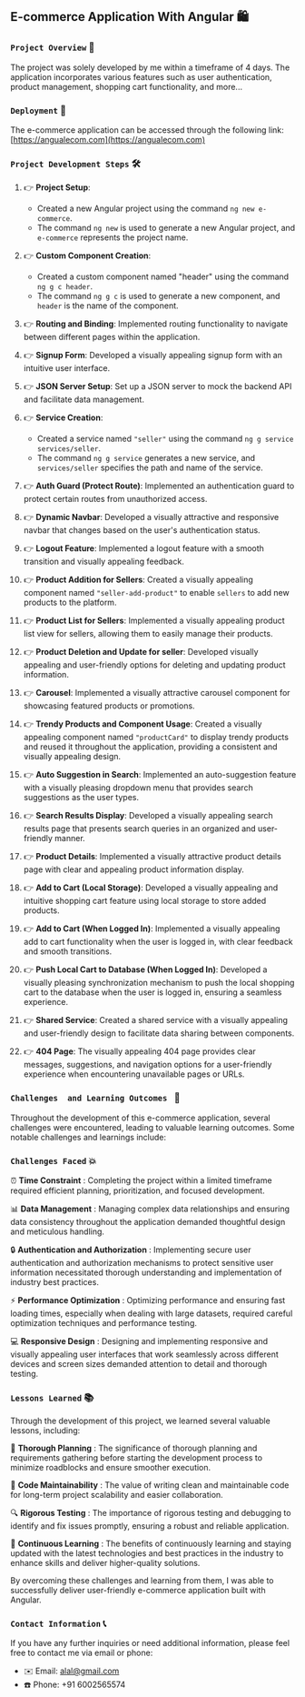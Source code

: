 ## E-commerce Application With Angular 🛍️

### **`Project Overview`** 📝
The project was solely developed by me within a timeframe of 4 days. The application incorporates various features such as user authentication, product management, shopping cart functionality, and more...

### **`Deployment`** 🚀 
The e-commerce application can be accessed through the following link: [https://angualecom.com](https://angualecom.com)

### **`Project Development Steps`** 🛠️
1. 👉 **Project Setup**: 
   - Created a new Angular project using the command `ng new e-commerce`.
   - The command `ng new` is used to generate a new Angular project, and `e-commerce` represents the project name.

2. 👉 **Custom Component Creation**: 
   - Created a custom component named "header" using the command `ng g c header`.
   - The command `ng g c` is used to generate a new component, and `header` is the name of the component.

3. 👉 **Routing and Binding**: Implemented routing functionality to navigate between different pages within the application.

4. 👉 **Signup Form**: Developed a visually appealing signup form with an intuitive user interface.

5. 👉 **JSON Server Setup**: Set up a JSON server to mock the backend API and facilitate data management.

6. 👉 **Service Creation**: 
   - Created a service named `"seller"` using the command `ng g service services/seller`.
   - The command `ng g service` generates a new service, and `services/seller` specifies the path and name of the service.

7. 👉 **Auth Guard (Protect Route)**: Implemented an authentication guard to protect certain routes from unauthorized access.

8. 👉 **Dynamic Navbar**: Developed a visually attractive and responsive navbar that changes based on the user's authentication status.

9. 👉 **Logout Feature**: Implemented a logout feature with a smooth transition and visually appealing feedback.

10. 👉 **Product Addition for Sellers**: Created a visually appealing component named `"seller-add-product"` to enable `sellers` to add new products to the platform.

11. 👉 **Product List for Sellers**: Implemented a visually appealing product list view for sellers, allowing them to easily manage their products.

12. 👉 **Product Deletion and Update for seller**: Developed visually appealing and user-friendly options for deleting and updating product information.

13. 👉 **Carousel**: Implemented a visually attractive carousel component for showcasing featured products or promotions.

14. 👉 **Trendy Products and Component Usage**: Created a visually appealing component named `"productCard"` to display trendy products and reused it throughout the application, providing a consistent and visually appealing design.

15. 👉 **Auto Suggestion in Search**: Implemented an auto-suggestion feature with a visually pleasing dropdown menu that provides search suggestions as the user types.

16. 👉 **Search Results Display**: Developed a visually appealing search results page that presents search queries in an organized and user-friendly manner.

17. 👉 **Product Details**: Implemented a visually attractive product details page with clear and appealing product information display.

18. 👉 **Add to Cart (Local Storage)**: Developed a visually appealing and intuitive shopping cart feature using local storage to store added products.

19. 👉 **Add to Cart (When Logged In)**: Implemented a visually appealing add to cart functionality when the user is logged in, with clear feedback and smooth transitions.

20. 👉 **Push Local Cart to Database (When Logged In)**: Developed a visually pleasing synchronization mechanism to push the local shopping cart to the database when the user is logged in, ensuring a seamless experience.

21. 👉 **Shared Service**: Created a shared service with a visually appealing and user-friendly design to facilitate data sharing between components.

22. 👉 **404 Page**: The visually appealing 404 page provides clear messages, suggestions, and navigation options for a user-friendly experience when encountering unavailable pages or URLs.

### `Challenges  and Learning Outcomes ` 📝

Throughout the development of this e-commerce application, several challenges were encountered, leading to valuable learning outcomes. Some notable challenges and learnings include:


### `Challenges Faced` 💥

⏰ **Time Constraint** : Completing the project within a limited timeframe required efficient planning, prioritization, and focused development.

📊 **Data Management** : Managing complex data relationships and ensuring data consistency throughout the application demanded thoughtful design and meticulous handling.

🔒 **Authentication and Authorization** : Implementing secure user authentication and authorization mechanisms to protect sensitive user information necessitated thorough understanding and implementation of industry best practices.

⚡ **Performance Optimization** : Optimizing performance and ensuring fast loading times, especially when dealing with large datasets, required careful optimization techniques and performance testing.

💻 **Responsive Design** : Designing and implementing responsive and visually appealing user interfaces that work seamlessly across different devices and screen sizes demanded attention to detail and thorough testing.

### `Lessons Learned` 📚

Through the development of this project, we learned several valuable lessons, including:

📝 **Thorough Planning** : The significance of thorough planning and requirements gathering before starting the development process to minimize roadblocks and ensure smoother execution.

🧹 **Code Maintainability** : The value of writing clean and maintainable code for long-term project scalability and easier collaboration.

🔍 **Rigorous Testing** : The importance of rigorous testing and debugging to identify and fix issues promptly, ensuring a robust and reliable application.

📖 **Continuous Learning** : The benefits of continuously learning and staying updated with the latest technologies and best practices in the industry to enhance skills and deliver higher-quality solutions.

By overcoming these challenges and learning from them, I was able to successfully deliver  user-friendly e-commerce application built with Angular.

### `Contact Information` 📞

If you have any further inquiries or need additional information, please feel free to contact me via email or phone:

- ✉️ Email: alal@gmail.com
- ☎️ Phone: +91 6002565574